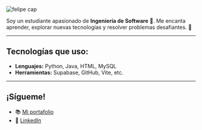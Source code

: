 
![felipe cap](https://capsule-render.vercel.app/api?type=waving&height=300&color=gradient&text=¡Hola,%20soy%20Felipe!%20👋&textBg=false&animation=twinkling&reversal=false&desc=Estudiante%20de%20Ingeniería%20de%20Software%20🚀|%20Innovación%20y%20Tecnología%20💡%20|%20Soluciones%20Futuras%20🌍&descAlignY=64&section=header&fontAlignY=44&fontColor=blue)


Soy un estudiante apasionado de **Ingeniería de Software** 🚀. Me encanta aprender, explorar nuevas tecnologías y resolver problemas desafiantes. 🌟

---

## Tecnologías que uso:
- **Lenguajes:** Python, Java, HTML, MySQL
- **Herramientas:** Supabase, GitHub, Vite, etc.

---

## ¡Sígueme!
- 📚 [Mi portafolio](https://felipecruzfc.github.io)
- 💼 [LinkedIn](https://linkedin.com/in/felipecruzfc)
